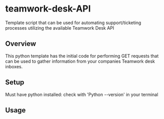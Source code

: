 # teamwork-desk-API
Template script that can be used for automating support/ticketing processes utilizing the available Teamwork Desk API

## Overview
This python template has the initial code for performing GET requests that can be used to gather information from your companies Teamwork desk inboxes. 

## Setup
Must have python installed: check with 'Python --version' in your terminal

## Usage
